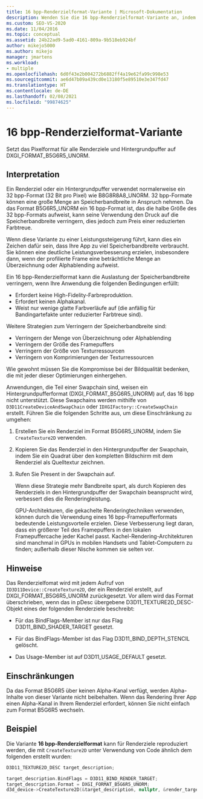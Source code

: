 ```yaml
---
title: 16 bpp-Renderzielformat-Variante | Microsoft-Dokumentation
description: Wenden Sie die 16 bpp-Renderzielformat-Variante an, indem Sie das Pixelformat für alle Renderziele und Hintergrundpuffer auf DXGI_FORMAT_B5G6R5_UNORM festlegen.
ms.custom: SEO-VS-2020
ms.date: 11/04/2016
ms.topic: conceptual
ms.assetid: 24b22ad9-5ad0-4161-809a-9b518eb924bf
author: mikejo5000
ms.author: mikejo
manager: jmartens
ms.workload:
- multiple
ms.openlocfilehash: 6d0f43e2b004272b6882ff4a19e62fa99c998e53
ms.sourcegitcommit: ae6d47b09a439cd0e13180f5e89510e3e347fd47
ms.translationtype: HT
ms.contentlocale: de-DE
ms.lasthandoff: 02/08/2021
ms.locfileid: "99874625"
---
```

# <a name="16-bpp-render-target-format-variant"></a>16 bpp-Renderzielformat-Variante
Setzt das Pixelformat für alle Renderziele und Hintergrundpuffer auf DXGI_FORMAT_B5G6R5_UNORM.

## <a name="interpretation"></a>Interpretation
 Ein Renderziel oder ein Hintergrundpuffer verwendet normalerweise ein 32 bpp-Format (32 Bit pro Pixel) wie B8G8R8A8_UNORM. 32 bpp-Formate können eine große Menge an Speicherbandbreite in Anspruch nehmen. Da das Format B5G6R5_UNORM ein 16 bpp-Format ist, das die halbe Größe des 32 bpp-Formats aufweist, kann seine Verwendung den Druck auf die Speicherbandbreite verringern, dies jedoch zum Preis einer reduzierten Farbtreue.

 Wenn diese Variante zu einer Leistungssteigerung führt, kann dies ein Zeichen dafür sein, dass Ihre App zu viel Speicherbandbreite verbraucht. Sie können eine deutliche Leistungsverbesserung erzielen, insbesondere dann, wenn der profilierte Frame eine beträchtliche Menge an Überzeichnung oder Alphablending aufweist.

Ein 16 bpp-Renderzielformat kann die Auslastung der Speicherbandbreite verringern, wenn Ihre Anwendung die folgenden Bedingungen erfüllt:
- Erfordert keine High-Fidelity-Farbreproduktion.
- Erfordert keinen Alphakanal.
- Weist nur wenige glatte Farbverläufe auf (die anfällig für Bandingartefakte unter reduzierter Farbtreue sind).

Weitere Strategien zum Verringern der Speicherbandbreite sind:
- Verringern der Menge von Überzeichnung oder Alphablending
- Verringern der Größe des Framepuffers
- Verringern der Größe von Texturressourcen
- Verringern von Komprimierungen der Texturressourcen

Wie gewohnt müssen Sie die Kompromisse bei der Bildqualität bedenken, die mit jeder dieser Optimierungen einhergehen.

Anwendungen, die Teil einer Swapchain sind, weisen ein Hintergrundpufferformat (DXGI_FORMAT_B5G6R5_UNORM) auf, das 16 bpp nicht unterstützt. Diese Swapchains werden mithilfe von `D3D11CreateDeviceAndSwapChain` oder `IDXGIFactory::CreateSwapChain` erstellt. Führen Sie die folgenden Schritte aus, um diese Einschränkung zu umgehen:
1. Erstellen Sie ein Renderziel im Format B5G6R5_UNORM, indem Sie `CreateTexture2D` verwenden.
2. Kopieren Sie das Renderziel in den Hintergrundpuffer der Swapchain, indem Sie ein Quadrat über den kompletten Bildschirm mit dem Renderziel als Quelltextur zeichnen.
3. Rufen Sie Present in der Swapchain auf.

   Wenn diese Strategie mehr Bandbreite spart, als durch Kopieren des Renderziels in den Hintergrundpuffer der Swapchain beansprucht wird, verbessert dies die Renderingleistung.

   GPU-Architekturen, die gekachelte Renderingtechniken verwenden, können durch die Verwendung eines 16 bpp-Framepufferformats bedeutende Leistungsvorteile erzielen. Diese Verbesserung liegt daran, dass ein größerer Teil des Framepuffers in den lokalen Framepuffercache jeder Kachel passt. Kachel-Rendering-Architekturen sind manchmal in GPUs in mobilen Handsets und Tablet-Computern zu finden; außerhalb dieser Nische kommen sie selten vor.

## <a name="remarks"></a>Hinweise
 Das Renderzielfomat wird mit jedem Aufruf von `ID3D11Device::CreateTexture2D`, der ein Renderziel erstellt, auf DXGI_FORMAT_B5G6R5_UNORM zurückgesetzt. Vor allem wird das Format überschrieben, wenn das in pDesc übergebene D3D11_TEXTURE2D_DESC-Objekt eines der folgenden Renderziele beschreibt:

- Für das BindFlags-Member ist nur das Flag D3D11_BIND_SHADER_TARGET gesetzt.

- Für das BindFlags-Member ist das Flag D3D11_BIND_DEPTH_STENCIL gelöscht.

- Das Usage-Member ist auf D3D11_USAGE_DEFAULT gesetzt.

## <a name="restrictions-and-limitations"></a>Einschränkungen
 Da das Format B5G6R5 über keinen Alpha-Kanal verfügt, werden Alpha-Inhalte von dieser Variante nicht beibehalten. Wenn das Rendering Ihrer App einen Alpha-Kanal in Ihrem Renderziel erfordert, können Sie nicht einfach zum Format B5G6R5 wechseln.

## <a name="example"></a>Beispiel
 Die Variante **16 bpp-Renderzielformat** kann für Renderziele reproduziert werden, die mit `CreateTexture2D` unter Verwendung von Code ähnlich dem folgenden erstellt wurden:

```cpp
D3D11_TEXTURE2D_DESC target_description;

target_description.BindFlags = D3D11_BIND_RENDER_TARGET;
target_description.Format = DXGI_FORMAT_B5G6R5_UNORM;
d3d_device->CreateTexture2D(&target_description, nullptr, &render_target);
```
